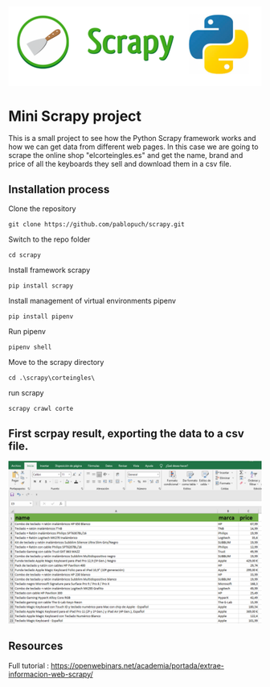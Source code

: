 <p align="center">
    <a href="https://docs.scrapy.org/en/latest/">
        <img src="resources\scrapy_img.png" alt="scrapy">
    </a>
</p>

# Mini Scrapy project
This is a small project to see how the Python Scrapy framework works and how we can get data from different web pages. In this case we are going to scrape the online shop "elcorteingles.es" and get the name, brand and price of all the keyboards they sell and download them in a csv file.

## Installation process 

Clone the repository

    git clone https://github.com/pablopuch/scrapy.git

Switch to the repo folder

    cd scrapy

Install framework scrapy

    pip install scrapy

Install management of virtual environments pipenv

    pip install pipenv

Run pipenv

    pipenv shell

Move to the scrapy directory

    cd .\scrapy\corteingles\

run scrapy

    scrapy crawl corte


## First scrpay result, exporting the data to a csv file.

<p align="center">
    <a href="https://docs.scrapy.org/en/latest/">
        <img src="resources\csv.png" alt="csv_final">
    </a>
</p>

## Resources

Full tutorial : https://openwebinars.net/academia/portada/extrae-informacion-web-scrapy/